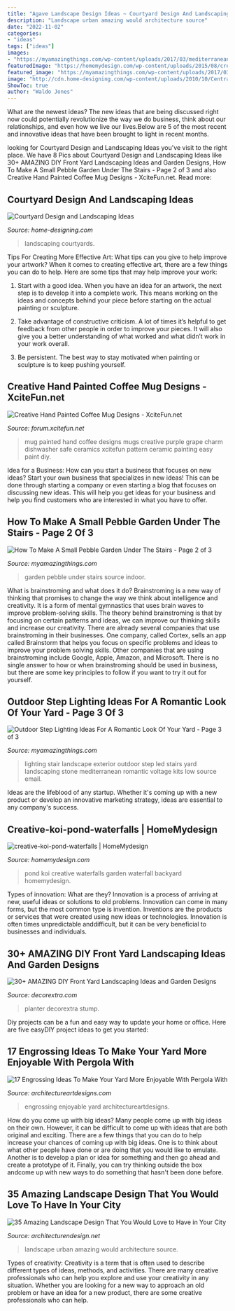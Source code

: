 ```yaml
---
title: "Agave Landscape Design Ideas ~ Courtyard Design And Landscaping Ideas"
description: "Landscape urban amazing would architecture source"
date: "2022-11-02"
categories:
- "ideas"
tags: ["ideas"]
images:
- "https://myamazingthings.com/wp-content/uploads/2017/03/mediterranean-landscape.jpg"
featuredImage: "https://homemydesign.com/wp-content/uploads/2015/08/creative-koi-pond-waterfalls.jpg"
featured_image: "https://myamazingthings.com/wp-content/uploads/2017/03/mediterranean-landscape.jpg"
image: "http://cdn.home-designing.com/wp-content/uploads/2010/10/Central-Courtyard-beautiful-designs-by-Zorrodesigns.jpg"
ShowToc: true
author: "Waldo Jones"
---
```



What are the newest ideas?
The new ideas that are being discussed right now could potentially revolutionize the way we do business, think about our relationships, and even how we live our lives.Below are 5 of the most recent and innovative ideas that have been brought to light in recent months.

	

		
looking for Courtyard Design and Landscaping Ideas you've visit to the right place. We have 8 Pics about Courtyard Design and Landscaping Ideas like 30+ AMAZING DIY Front Yard Landscaping Ideas and Garden Designs, How To Make A Small Pebble Garden Under The Stairs - Page 2 of 3 and also Creative Hand Painted Coffee Mug Designs - XciteFun.net. Read more:
		
    
## Courtyard Design And Landscaping Ideas

<img loading=lazy src="http://cdn.home-designing.com/wp-content/uploads/2010/10/Central-Courtyard-beautiful-designs-by-Zorrodesigns.jpg" onerror="this.onerror=null;this.src='https://tse2.mm.bing.net/th?id=OIP.00AVED_9FoX5MxL9r3ZxVgHaLH&amp;pid=15.1';" alt="Courtyard Design and Landscaping Ideas">

_Source: home-designing.com_

>landscaping courtyards. 

	

Tips For Creating More Effective Art: What tips can you give to help improve your artwork?
When it comes to creating effective art, there are a few things you can do to help. Here are some tips that may help improve your work: 
1. Start with a good idea. When you have an idea for an artwork, the next step is to develop it into a complete work. This means working on the ideas and concepts behind your piece before starting on the actual painting or sculpture. 

2. Take advantage of constructive criticism. A lot of times it’s helpful to get feedback from other people in order to improve your pieces. It will also give you a better understanding of what worked and what didn’t work in your work overall. 

3. Be persistent. The best way to stay motivated when painting or sculpture is to keep pushing yourself.

    
## Creative Hand Painted Coffee Mug Designs - XciteFun.net

<img loading=lazy src="http://img.xcitefun.net/users/2014/11/365670,xcitefun-coffee-mug-designs-7.jpg" onerror="this.onerror=null;this.src='https://tse2.mm.bing.net/th?id=OIP.ygNv2WWGWR_XIOHGPatl5AHaJ4&amp;pid=15.1';" alt="Creative Hand Painted Coffee Mug Designs - XciteFun.net">

_Source: forum.xcitefun.net_

>mug painted hand coffee designs mugs creative purple grape charm dishwasher safe ceramics xcitefun pattern ceramic painting easy paint diy. 

	

Idea for a Business: How can you start a business that focuses on new ideas?
Start your own business that specializes in new ideas! This can be done through starting a company or even starting a blog that focuses on discussing new ideas. This will help you get ideas for your business and help you find customers who are interested in what you have to offer.

    
## How To Make A Small Pebble Garden Under The Stairs - Page 2 Of 3

<img loading=lazy src="http://myamazingthings.com/wp-content/uploads/2017/02/Small-Indoor-Garden-Design-Ideas-1.jpg" onerror="this.onerror=null;this.src='https://tse3.mm.bing.net/th?id=OIP.wwYpN8f3JFy_euZlLZEsRAHaEK&amp;pid=15.1';" alt="How To Make A Small Pebble Garden Under The Stairs - Page 2 of 3">

_Source: myamazingthings.com_

>garden pebble under stairs source indoor. 

	

What is brainstroming and what does it do?
Brainstroming is a new way of thinking that promises to change the way we think about intelligence and creativity. It is a form of mental gymnastics that uses brain waves to improve problem-solving skills. The theory behind brainstroming is that by focusing on certain patterns and ideas, we can improve our thinking skills and increase our creativity.
There are already several companies that use brainstroming in their businesses. One company, called Cortex, sells an app called Brainstorm that helps you focus on specific problems and ideas to improve your problem solving skills. Other companies that are using brainstroming include Google, Apple, Amazon, and Microsoft. There is no single answer to how or when brainstroming should be used in business, but there are some key principles to follow if you want to try it out for yourself.

    
## Outdoor Step Lighting Ideas For A Romantic Look Of Your Yard - Page 3 Of 3

<img loading=lazy src="https://myamazingthings.com/wp-content/uploads/2017/03/mediterranean-landscape.jpg" onerror="this.onerror=null;this.src='https://tse3.mm.bing.net/th?id=OIP.jm899ICtGZfzGAhm4Gx7TgHaJ3&amp;pid=15.1';" alt="Outdoor Step Lighting Ideas For A Romantic Look Of Your Yard - Page 3 of 3">

_Source: myamazingthings.com_

>lighting stair landscape exterior outdoor step led stairs yard landscaping stone mediterranean romantic voltage kits low source email. 

	

Ideas are the lifeblood of any startup. Whether it's coming up with a new product or develop an innovative marketing strategy, ideas are essential to any company's success.

    
## Creative-koi-pond-waterfalls | HomeMydesign

<img loading=lazy src="https://homemydesign.com/wp-content/uploads/2015/08/creative-koi-pond-waterfalls.jpg" onerror="this.onerror=null;this.src='https://tse3.mm.bing.net/th?id=OIP.AATamhfdjWiV9osKCv3Y1wHaJ4&amp;pid=15.1';" alt="creative-koi-pond-waterfalls | HomeMydesign">

_Source: homemydesign.com_

>pond koi creative waterfalls garden waterfall backyard homemydesign. 

	

Types of innovation: What are they?
Innovation is a process of arriving at new, useful ideas or solutions to old problems. Innovation can come in many forms, but the most common type is invention. Inventions are the products or services that were created using new ideas or technologies. Innovation is often times unpredictable anddifficult, but it can be very beneficial to businesses and individuals.

    
## 30+ AMAZING DIY Front Yard Landscaping Ideas And Garden Designs

<img loading=lazy src="https://decorextra.com/wp-content/uploads/2017/06/Beautiful-Landscaping-Front-Yard-Landscaping-Ideas-and-projects.jpg" onerror="this.onerror=null;this.src='https://tse3.mm.bing.net/th?id=OIP.w6qVqn4k2tcCK6XJJGt72gHaLG&amp;pid=15.1';" alt="30+ AMAZING DIY Front Yard Landscaping Ideas and Garden Designs">

_Source: decorextra.com_

>planter decorextra stump. 

	

Diy projects can be a fun and easy way to update your home or office. Here are five easyDIY project ideas to get you started: 

    
## 17 Engrossing Ideas To Make Your Yard More Enjoyable With Pergola With

<img loading=lazy src="https://www.architectureartdesigns.com/wp-content/uploads/2015/08/821.jpg" onerror="this.onerror=null;this.src='https://tse1.mm.bing.net/th?id=OIP.Io_ICXMQaS3-oTW08amo3QHaGu&amp;pid=15.1';" alt="17 Engrossing Ideas To Make Your Yard More Enjoyable With Pergola With">

_Source: architectureartdesigns.com_

>engrossing enjoyable yard architectureartdesigns. 

	

How do you come up with big ideas?
Many people come up with big ideas on their own. However, it can be difficult to come up with ideas that are both original and exciting. There are a few things that you can do to help increase your chances of coming up with big ideas. One is to think about what other people have done or are doing that you would like to emulate. Another is to develop a plan or idea for something and then go ahead and create a prototype of it. Finally, you can try thinking outside the box andcome up with new ways to do something that hasn't been done before.

    
## 35 Amazing Landscape Design That You Would Love To Have In Your City

<img loading=lazy src="https://cdn.architecturendesign.net/wp-content/uploads/2015/07/AD-Urban-Landscape-29.jpg" onerror="this.onerror=null;this.src='https://tse3.mm.bing.net/th?id=OIP.QET-jAVZs-uAUxostaeD9gHaLH&amp;pid=15.1';" alt="35 Amazing Landscape Design That You Would Love to Have in Your City">

_Source: architecturendesign.net_

>landscape urban amazing would architecture source. 

	

Types of creativity:
Creativity is a term that is often used to describe different types of ideas, methods, and activities. There are many creative professionals who can help you explore and use your creativity in any situation. Whether you are looking for a new way to approach an old problem or have an idea for a new product, there are some creative professionals who can help.

